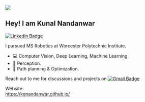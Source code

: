 ![](https://komarev.com/ghpvc/?username=kgnandanwar&style=flat)
## Hey! I am Kunal Nandanwar  
<!--
## Hey! I am [Sayantani Bhattacharya](https://sayantani-bhattacharya.github.io/) 👋  
-->

[![Linkedin Badge](https://img.shields.io/badge/-kgnandanwar?style=flat&logo=Linkedin&logoColor=white)](https://www.linkedin.com/in/kgnandanwar/ "Connect on LinkedIn")

I pursued MS Robotics at Worcester Polytechnic Institute.
- 💻 Computer Vision, Deep Learning, Machine Learning.
- 🤖 Perception.
- 🔀 Path planning & Optimization.


Reach out to me for discussions and projects on 
[![Gmail Badge](https://img.shields.io/badge/-kgnandanwar@wpi.edu-c14438?style=flat&logo=Gmail&logoColor=white)](mailto:kgnandanwar@wpi.edu "Connect via Email")
<!--
- ⚡ Fun fact: 
-->

Website:  
https://kgnandanwar.github.io/


